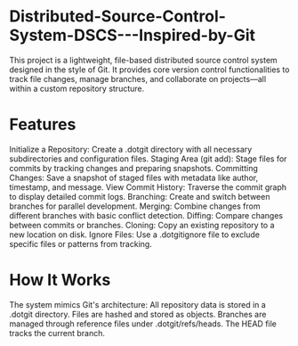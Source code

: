 # Distributed-Source-Control-System-DSCS---Inspired-by-Git
This project is a lightweight, file-based distributed source control system designed in the style of Git. It provides core version control functionalities to track file changes, manage branches, and collaborate on projects—all within a custom repository structure.

# Features
Initialize a Repository: Create a .dotgit directory with all necessary subdirectories and configuration files.
Staging Area (git add): Stage files for commits by tracking changes and preparing snapshots.
Committing Changes: Save a snapshot of staged files with metadata like author, timestamp, and message.
View Commit History: Traverse the commit graph to display detailed commit logs.
Branching: Create and switch between branches for parallel development.
Merging: Combine changes from different branches with basic conflict detection.
Diffing: Compare changes between commits or branches.
Cloning: Copy an existing repository to a new location on disk.
Ignore Files: Use a .dotgitignore file to exclude specific files or patterns from tracking.

# How It Works
The system mimics Git's architecture:
All repository data is stored in a .dotgit directory.
Files are hashed and stored as objects.
Branches are managed through reference files under .dotgit/refs/heads.
The HEAD file tracks the current branch.
